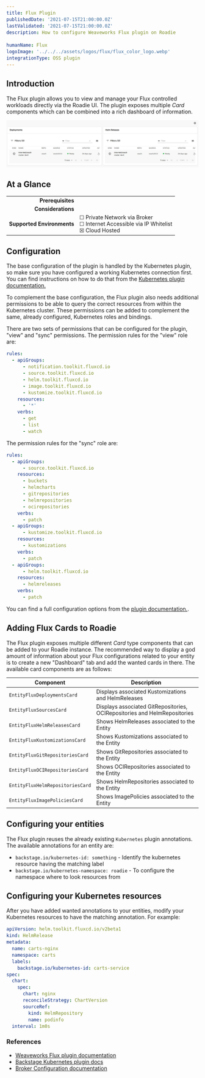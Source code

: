 ```yaml
---
title: Flux Plugin
publishedDate: '2021-07-15T21:00:00.0Z'
lastValidated: '2021-07-15T21:00:00.0Z'
description: How to configure Weaveworks Flux plugin on Roadie

humanName: Flux
logoImage: '../../../assets/logos/flux/flux_color_logo.webp'
integrationType: OSS plugin
---
```


## Introduction

The Flux plugin allows you to view and manage your Flux controlled workloads directly via the Roadie UI. The plugin exposes multiple _Card_ components which can be combined into a rich dashboard of information.

![Two cards from Flux plugin displaying information](./two-flux-cards.webp)

## At a Glance

|                            |                                                                                                  |
| -------------------------: | ------------------------------------------------------------------------------------------------ |
|          **Prerequisites** |                                                                                                  |
|         **Considerations** |                                                                                                  |
| **Supported Environments** | ☐ Private Network via Broker <br /> ☐ Internet Accessible via IP Whitelist <br /> ☒ Cloud Hosted |

## Configuration

The base configuration of the plugin is handled by the Kubernetes plugin, so make sure you have configured a working Kubernetes connection first. You can find instructions on how to do that from the [Kubernetes plugin documentation.](/docs/integrations/kubernetes/)

To complement the base configuration, the Flux plugin also needs additional permissions to be able to query the correct resources from within the Kubernetes cluster. These permissions can be added to complement the same, already configured, Kubernetes roles and bindings.

There are two sets of permissions that can be configured for the plugin, "view" and "sync" permissions. The permission rules for the "view" role are:

```yaml
rules:
  - apiGroups:
      - notification.toolkit.fluxcd.io
      - source.toolkit.fluxcd.io
      - helm.toolkit.fluxcd.io
      - image.toolkit.fluxcd.io
      - kustomize.toolkit.fluxcd.io
    resources:
      - '*'
    verbs:
      - get
      - list
      - watch
```

The permission rules for the "sync" role are:

```yaml
rules:
  - apiGroups:
      - source.toolkit.fluxcd.io
    resources:
      - buckets
      - helmcharts
      - gitrepositories
      - helmrepositories
      - ocirepositories
    verbs:
      - patch
  - apiGroups:
      - kustomize.toolkit.fluxcd.io
    resources:
      - kustomizations
    verbs:
      - patch
  - apiGroups:
      - helm.toolkit.fluxcd.io
    resources:
      - helmreleases
    verbs:
      - patch
```

You can find a full configuration options from the [plugin documentation.](https://github.com/weaveworks/weaveworks-backstage/tree/main/plugins/backstage-plugin-flux#readme).

## Adding Flux Cards to Roadie

The Flux plugin exposes multiple different _Card_ type components that can be added to your Roadie instance. The recommended way to display a god amount of information about your Flux configurations related to your entity is to create a new "Dashboard" tab and add the wanted cards in there. The available card components are as follows:

| Component                        | Description                                                               |
| -------------------------------- | ------------------------------------------------------------------------- |
| `EntityFluxDeploymentsCard`      | Displays associated Kustomizations and HelmReleases                       |
| `EntityFluxSourcesCard`          | Displays associated GitRepositories, OCIRepositories and HelmRepositories |
| `EntityFluxHelmReleasesCard`     | Shows HelmReleases associated to the Entity                               |
| `EntityFluxKustomizationsCard`   | Shows Kustomizations associated to the Entity                             |
| `EntityFluxGitRepositoriesCard`  | Shows GitRepositories associated to the Entity                            |
| `EntityFluxOCIRepositoriesCard`  | Shows OCIRepositories associated to the Entity                            |
| `EntityFluxHelmRepositoriesCard` | Shows HelmRepositories associated to the Entity                           |
| `EntityFluxImagePoliciesCard`    | Shows ImagePolicies associated to the Entity                              |

## Configuring your entities

The Flux plugin reuses the already existing `Kubernetes` plugin annotations. The available annotations for an entity are:

- `backstage.io/kubernetes-id: something` - Identify the kubernetes resource having the matching label
- `backstage.io/kubernetes-namespace: roadie` - To configure the namespace where to look resources from

## Configuring your Kubernetes resources

After you have added wanted annotations to your entities, modify your Kubernetes resources to have the matching annotation. For example:

```yaml
apiVersion: helm.toolkit.fluxcd.io/v2beta1
kind: HelmRelease
metadata:
  name: carts-nginx
  namespace: carts
  labels:
    backstage.io/kubernetes-id: carts-service
spec:
  chart:
    spec:
      chart: nginx
      reconcileStrategy: ChartVersion
      sourceRef:
        kind: HelmRepository
        name: podinfo
  interval: 1m0s
```

### References

- [Weaveworks Flux plugin documentation](https://github.com/weaveworks/weaveworks-backstage/tree/main/plugins/backstage-plugin-flux#readme)
- [Backstage Kubernetes plugin docs](https://backstage.io/docs/features/kubernetes/configuration#common-backstageiokubernetes-id-label)
- [Broker Configuration documentation](/docs/integrations/broker)
